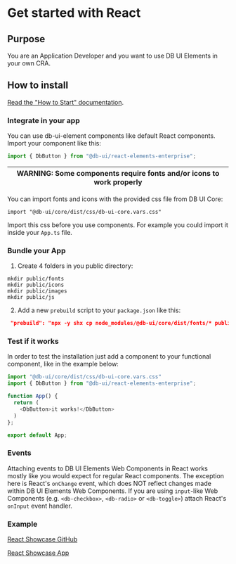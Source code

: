 # Get started with React

## Purpose

You are an Application Developer and you want to use DB UI Elements in your own CRA.

## How to install

[Read the "How to Start" documentation](https://github.com/db-ui/elements/blob/main/doc/howto-start.md).


### Integrate in your app

You can use db-ui-element components like default React components.
Import your component like this:

```typescript
import { DbButton } from "@db-ui/react-elements-enterprise";
```

| WARNING: Some components require fonts and/or icons to work properly |
| --- |
 You can import fonts and icons with the provided css file from DB UI Core:

``import "@db-ui/core/dist/css/db-ui-core.vars.css"``

Import this css before you use components. For example you could import it inside your `App.ts` file.

### Bundle your App

1. Create 4 folders in you public directory:
````shell
mkdir public/fonts
mkdir public/icons
mkdir public/images 
mkdir public/js 
````

2. Add a new ``prebuild`` script to your `package.json` like this:

```json
 "prebuild": "npx -y shx cp node_modules/@db-ui/core/dist/fonts/* public/fonts & npx -y shx cp node_modules/@db-ui/core/dist/images/* public/images & npx -y shx cp node_modules/@db-ui/core/dist/js/* public/js & npx -y shx cp node_modules/@db-ui/core/dist/icons/* public/icons",
```

### Test if it works

In order to test the installation just add a component to your functional component, like in the example below:

```js
import "@db-ui/core/dist/css/db-ui-core.vars.css"
import { DbButton } from "@db-ui/react-elements-enterprise";

function App() {
  return (
    <DbButton>it works!</DbButton>
  )
};

export default App;
```

### Events

Attaching events to DB UI Elements Web Components in React works mostly like you would expect for regular React components. The exception here is React's `onChange` event, which does NOT reflect changes made within DB UI Elements Web Components. If you are using `input`-like Web Components (e.g. `<db-checkbox>`, `<db-radio>` or `<db-toggle>`) attach React's `onInput` event handler.

### Example

[React Showcase GitHub](https://github.com/db-ui/elements/-/tree/develop/showcase/react-showcase)

[React Showcase App](https://github.com/db-ui/elements/react-showcase/index.html)
